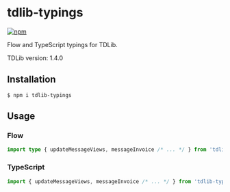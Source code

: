 # tdlib-typings

[![npm](https://img.shields.io/npm/v/tdlib-typings.svg)](https://www.npmjs.com/package/tdlib-typings)

Flow and TypeScript typings for TDLib.

TDLib version: 1.4.0

## Installation

```console
$ npm i tdlib-typings
```

## Usage

### Flow

```typescript
import type { updateMessageViews, messageInvoice /* ... */ } from 'tdlib-typings'
```

### TypeScript

```typescript
import { updateMessageViews, messageInvoice /* ... */ } from 'tdlib-typings'
```
